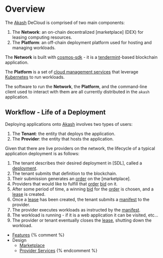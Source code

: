 # Overview

The [Akash] DeCloud is comprised of two main components:

1. The **Network**: an on-chain decentralized [marketplace] (DEX) for leasing computing resources.
1. The **Platform**: an off-chain deployment platform used for hosting and managing workloads.

The **Network** is built with [cosmos-sdk] - it is a [tendermint]-based blockchain application.

The **Platform** is a set of [cloud management services](#provider-services) that leverage [Kubernetes] to run workloads.

The software to run the **Network**, the **Platform**, and the command-line client used to interact with them are all
currently distributed in the `akash` application.

## Workflow - Life of a Deployment

Deploying applications onto [Akash] involves two types of users:

1. The **Tenant**: the entity that deploys the application.
1. The **Provider**: the entity that hosts the application.

Given that there are live providers on the network, the lifecycle of a typical application deployment is as follows:

1. The tenant describes their desired deployment in [SDL], called a [deployment].
1. The tenant submits that definition to the blockchain.
1. Their submission generates an [order] on the [marketplace].
1. Providers that would like to fulfill that [order] [bid] on it.
1. After some period of time, a winning [bid] for the [order] is chosen, and a [lease] is created.
1. Once a [lease] has been created, the tenant submits a [manifest] to the provider.
1. The provider executes workloads as instructed by the [manifest].
1. The workload is running - if it is a web application it can be visited, etc...
1. The provider or tenant eventually closes the [lease], shutting down the workload.


* [Features](features.md)
{% comment %}
* Design
  * [Marketplace](marketplace.md)
  * [Provider Services](provider-services.md)
{% endcomment %}

[deployment]: marketplace.md#deployment
[group]:      marketplace.md#group
[order]:      marketplace.md#order
[bid]:        marketplace.md#bid
[lease]:      marketplace.md#lease
[manifest]:   provider-services.md#manifest

[akash]:      https://github.com/ovrclk/akash
[cosmos-sdk]: https://github.com/cosmos/cosmos-sdk
[tendermint]: https://github.com/tendermint/tendermint
[kubernetes]: https://kubernetes.io
